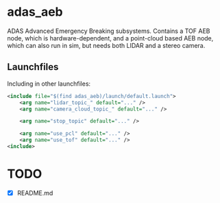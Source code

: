 # adas_aeb
ADAS Advanced Emergency Breaking subsystems. Contains a TOF AEB node, which is hardware-dependent, and a point-cloud based AEB node, which can also run in sim, but needs both LIDAR and a stereo camera.


## Launchfiles
Including in other launchfiles:
```xml
<include file="$(find adas_aeb)/launch/default.launch">
	<arg name="lidar_topic_" default="..." />
	<arg name="camera_cloud_topic_" default="..." />

	<arg name="stop_topic" default="..." />

	<arg name="use_pcl" default="..." />
	<arg name="use_tof" default="..." />
<include>
```



# TODO
- [X] README.md
